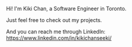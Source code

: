 Hi! I'm Kiki Chan, a Software Engineer in Toronto.

Just feel free to check out my projects.

And you can reach me through LinkedIn: https://www.linkedin.com/in/kikichanseeki/
